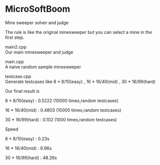 # MicroSoftBoom
Mine sweeper solver and judge

The rule is like the original minesweeper but you can select a mine in the first step.

main2.cpp  
Our main minesweeper and judge



main.cpp   
A naive random sample minesweeper



testcase.cpp   
Generate testcases like 8 * 8/10(easy) , 16 * 16/40(mid) , 30 * 16/99(hard)



Our final result is 

8 * 8/10(easy) : 0.5222 (10000 times,random testcases)

16 * 16/40(mid) : 0.4803 (10000 times,random testcases)

30 * 16/99(hard) : 0.102 (1000 times,random testcases)

Speed

8 * 8/10(easy) : 0.23s

16 * 16/40(mid) : 6.96s

30 * 16/99(hard) : 48.26s
  
